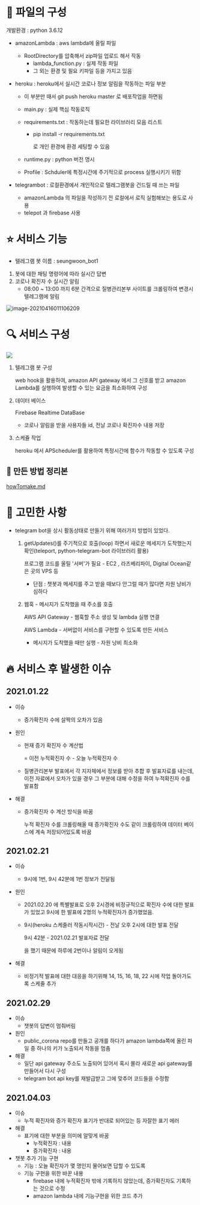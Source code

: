# :pencil: 파일의 구성

개발환경 : python 3.6.12

- amazonLambda : aws lambda에 올릴 파일

  - RootDirectory를 압축해서 zip파일 업로드 해서 작동
    - lambda_function.py : 실제 작동 파일
    - 그 외는 환경 및 필요 키파일 등을 가지고 있음

- heroku : heroku에서 실시간 코로나 정보 알림을 작동하는 파일 부분

  - 이 부분만 때서 git push heroku master 로 배포작업을 하면됨

  - main.py : 실제 핵심 작동로직

  - requirements.txt : 작동하는데 필요한 라이브러리 모음 리스트

    - pip install -r requirements.txt 

      로 개인 환경에 환경 세팅할 수 있음

  - runtime.py : python 버전 명시

  - Profile : Schduler에 특정시간에 주기적으로 process 실행시키기 위함

- telegrambot : 로컬환경에서 개인적으로 텔레그램봇을 건드릴 때 쓰는 파일

  - amazonLambda 의 파일을 작성하기 전 로컬에서 로직 실험해보는 용도로 사용
  - telepot 과 firebase 사용



# :star: 서비스 기능 

- 텔레그램 봇 이름 : seungwoon_bot1

1. 봇에 대한 채팅 명령어에 따라 실시간 답변
2. 코로나 확진자 수 실시간 알림
   - 08:00 ~ 13:00 까지 6분 간격으로 질병관리본부 사이트를 크롤링하여 변경시 텔레그램에 알림

![image-20210416011106209](readme.assets/image-20210416011106209.png)

# :mag: 서비스 구성

![](readme.assets/serviceArchitecture.png)

1. 텔레그램 봇 구성

   web hook을 활용하여, amazon API gateway 에서 그 신호를 받고 amazon Lambda를 실행하여 발생할 수 있는 요금을 최소화하여 구성

2. 데이터 베이스

   Firebase Realtime DataBase

   - 코로나 알림을 받을 사용자들 id, 전날 코로나 확진자수 내용 저장

3. 스케쥴 작업

   heroku 에서 APScheduler를 활용하여 특정시간에 함수가 작동할 수 있도록 구성



## :pushpin: 만든 방법 정리본

[howTomake.md](https://github.com/swhan9404/public_telegram_corona/blob/master/howToMake.md)



# :eyes: ​고민한 사항

- telegram bot을 상시 활동상태로 만들기 위해 여러가지 방법이 있었다. 

  1. getUpdates()를 주기적으로 호출(loop) 하면서 새로운 메세지가 도착했는지 확인(teleport, python-telegram-bot 라이브러리 활용)

     프로그램 코드를 올릴 '서버'가 필요 - EC2 , 라즈베리파이, Digital Ocean같은 곳의 VPS 등

     - 단점 : 챗봇과 메세지를 주고 받을 때보다 안그럴 때가 많다면 자원 낭비가 심하다

  2. 웹훅 - 메시지가 도착했을 때 주소를 호출

     AWS API Gateway - 웹훅할 주소 생성 및 lambda 실행 연결

     AWS Lambda - 서버없이 서비스를 구현할 수 있도록 만든 서비스

     - 메시지가 도착했을 때만 실행 - 자원 낭비 최소화



# :fire: 서비스 후 발생한 이슈

## 2021.01.22 

- 이슈

  - 증가확진자 수에 살짝의 오차가 있음

- 원인

  - 현재 증가 확진자 수 계산법

    = 이전 누적확진자 수 - 오늘 누적확진자 수

  - 질병관리본부 발표에서 각 지자체에서 정보를 받아 추합 후 발표자료를 내는데, 이전 자료에서 오차가 있을 경우 그 부분에 대해 수정을 하여 누적확진자 수를 발표함

- 해결

  - 증가확진자 수 계산 방식을 바꿈

    누적 확진자 수를 크롤링해올 때 증가확진자 수도  같이 크롤링하여 데이터 베이스에 계속 저장되어있도록 바꿈

## 2021.02.21

- 이슈

  - 9시에 1번, 9시 42분에 1번 정보가 전달됨

- 원인

  - 2021.02.20 에 특별발표로 오후 2시경에 비정규적으로 확진자 수에 대한 발표가 있었고 9시에 한 발표에 2명의 누적확진자가 증가했었음.

  - 9시(heroku 스케줄러 작동시작시간) - 전날 오후 2시에 대한 발표 전달

    9시 42분 - 2021.02.21 발표자료 전달

    을 했기 때문에 하루에 2번이나 알림이 오게됨

- 해결

  - 비정기적 발표에 대한 대응을 하기위해  14, 15, 16, 18, 22 시에 작업 돌아가도록 스케줄 추가

## 2021.02.29

- 이슈
  - 챗봇의 답변이 멈춰버림
- 원인
  - public_corona repo를 만들고 공개를 하다가 amazon lambda쪽에 올린 파일 중 하나의 키가 노출되서 작동을 멈춤
- 해결
  - 일단 api gateway 주소도 노출되어 있어서 혹시 몰라 새로운 api gateway를 만들어서 다시 구성
  - telegram bot api key를 재발급받고 그에 맞추어 코드들을 수정함



## 2021.04.03

- 이슈
  - 누적 확진자와 증가 확진자 표기가 반대로 되어있는 등 자잘한 표기 에러
- 해결
  - 표기에 대한 부분을 의미에 알맞게 바꿈
    - 누적확진자 : 내용
    - 증가확진자 : 내용
- 챗봇 추가 기능 구현
  - 기능 : 오늘 확진자가 몇 명인지 물어보면 답할 수 있도록
  - 기능 구현을 위한 바꾼 내용
    - firebase 내에 누적확진자 밖에 기록하지 않았는데, 증가확진자도 기록하는 것으로 수정
    - amazon lambda 내에 기능구현을 위한 코드 추가